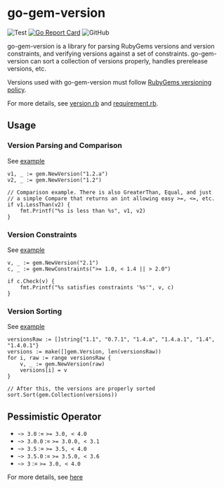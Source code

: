 # go-gem-version

![Test](https://github.com/aquasecurity/go-gem-version/workflows/Test/badge.svg?branch=main)
[![Go Report Card](https://goreportcard.com/badge/github.com/aquasecurity/go-gem-version)](https://goreportcard.com/report/github.com/aquasecurity/go-gem-version)
![GitHub](https://img.shields.io/github/license/aquasecurity/go-gem-version)

go-gem-version is a library for parsing RubyGems versions and version constraints, and verifying versions against a set of constraints.
go-gem-version can sort a collection of versions properly, handles prerelease versions, etc.

Versions used with go-gem-version must follow [RubyGems versioning policy](https://guides.rubygems.org/patterns/).

For more details, see [version.rb](https://github.com/rubygems/rubygems/blob/6914b4ec439ae1e7079b3c08576cb3fbce68aa69/lib/rubygems/version.rb) and [requirement.rb](https://github.com/rubygems/rubygems/blob/6914b4ec439ae1e7079b3c08576cb3fbce68aa69/lib/rubygems/requirement.rb).

## Usage
### Version Parsing and Comparison

See [example](./examples/comparison/main.go)

```
v1, _ := gem.NewVersion("1.2.a")
v2, _ := gem.NewVersion("1.2")

// Comparison example. There is also GreaterThan, Equal, and just
// a simple Compare that returns an int allowing easy >=, <=, etc.
if v1.LessThan(v2) {
	fmt.Printf("%s is less than %s", v1, v2)
}
```

### Version Constraints
See [example](./examples/constraint/main.go)

```
v, _ := gem.NewVersion("2.1")
c, _ := gem.NewConstraints(">= 1.0, < 1.4 || > 2.0")

if c.Check(v) {
	fmt.Printf("%s satisfies constraints '%s'", v, c)
}
```

### Version Sorting
See [example](./examples/sort/main.go)

```
versionsRaw := []string{"1.1", "0.7.1", "1.4.a", "1.4.a.1", "1.4", "1.4.0.1"}
versions := make([]gem.Version, len(versionsRaw))
for i, raw := range versionsRaw {
	v, _ := gem.NewVersion(raw)
	versions[i] = v
}

// After this, the versions are properly sorted
sort.Sort(gem.Collection(versions))
```

## Pessimistic Operator
- `~> 3.0` := `>= 3.0, < 4.0`
- `~> 3.0.0` := `>= 3.0.0, < 3.1`
- `~> 3.5` := `>= 3.5, < 4.0`
- `~> 3.5.0` := `>= 3.5.0, < 3.6`
- `~> 3` := `>= 3.0, < 4.0`

For more details, see [here](https://thoughtbot.com/blog/rubys-pessimistic-operator)
